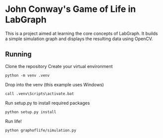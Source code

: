 # John Conway's Game of Life in LabGraph
This is a project aimed at learning the core concepts of LabGraph. It builds a simple simulation graph and displays the resulting data using OpenCV.

## Running
Clone the repository
Create your virtual environment

    python -m venv .venv

Drop into the venv (this example uses Windows)

    call .venv\Scripts\activate.bat

Run setup.py to install required packages

    python setup.py install

Run life!

    python graphoflife/simulation.py